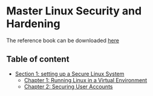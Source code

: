 # Master Linux Security and Hardening

The reference book can be downloaded [here](/Reference/Linux-Security.rar)

## Table of content
- [Section 1: setting up a Secure Linux System](/Linux-Internal/Section-1/README.md)
    - [Chapter 1: Running Linux in a Virtual Environment](/Linux-Internal/Section-1/Chapter-1.md)
    - [Chapter 2: Securing User Accounts](/Linux-Internal/Section-1/Chapter-2.md)